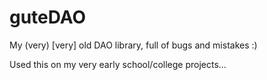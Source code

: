 guteDAO
=======

My (very) [very] old DAO library, full of bugs and mistakes :)

Used this on my very early school/college projects... 
